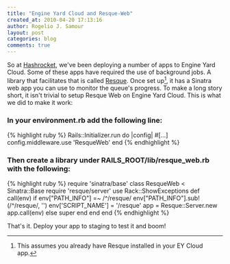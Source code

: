 ```yaml
---
title: "Engine Yard Cloud and Resque-Web"
created_at: 2010-04-20 17:13:16
author: Rogelio J. Samour
layout: post
categories: blog
comments: true
---
```


So at [Hashrocket](http://hashrocket.com/), we've been deploying a number of apps to Engine Yard Cloud.
Some of these apps have required the use of background jobs. A library that facilitates that is called
[Resque](http://github.com/defunkt/resque). Once set up[^1], it has a Sinatra web app you can use to monitor the queue's progress. To make a long story short, it isn't trivial to setup Resque Web on Engine Yard Cloud. This is what we did to make it work:

### In your environment.rb add the following line:

{% highlight ruby %}
Rails::Initializer.run do |config|
  #[...]
  config.middleware.use 'ResqueWeb'
end
{% endhighlight %}

### Then create a library under RAILS_ROOT/lib/resque_web.rb with the following:

{% highlight ruby %}
require 'sinatra/base'
class ResqueWeb < Sinatra::Base
  require 'resque/server'
  use Rack::ShowExceptions
  def call(env)
    if env["PATH_INFO"] =~ /^\/resque/
      env["PATH_INFO"].sub!(/^\/resque/, '')
      env['SCRIPT_NAME'] = '/resque'
      app = Resque::Server.new
      app.call(env)
    else
      super
    end
  end
end
{% endhighlight %}

That's it. Deploy your app to staging to test it and boom!

[^1]: This assumes you already have Resque installed in your EY Cloud app.
